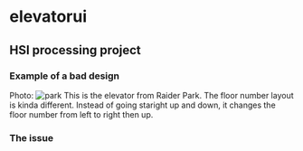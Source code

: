 # elevatorui
## HSI processing project
### Example of a bad design
Photo:
![park](https://user-images.githubusercontent.com/15820167/64929144-c2600280-d7e7-11e9-9352-1c7954a5613b.jpg)
This is the elevator from Raider Park. The floor number layout is kinda different. Instead of going staright up and down, it changes the floor number from left to right then up. 
### The issue
